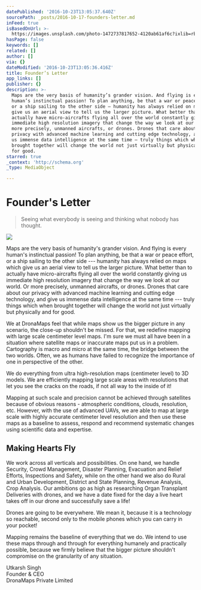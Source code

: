 ```yaml
---
datePublished: '2016-10-23T13:05:37.640Z'
sourcePath: _posts/2016-10-17-founders-letter.md
inFeed: true
isBasedOnUrl: >-
  https://images.unsplash.com/photo-1472737817652-4120ab61af6c?ixlib=rb-0.3.5&q=80&fm=jpg&crop=entropy&cs=tinysrgb&s=fb4fb576abb9a36de9a09a9cbe780156
hasPage: false
keywords: []
related: []
author: []
via: {}
dateModified: '2016-10-23T13:05:36.416Z'
title: Founder’s Letter
app_links: []
publisher: {}
description: >-
  Maps are the very basis of humanity’s grander vision. And flying is every
  human’s instinctual passion! To plan anything, be that a war or peace effort,
  or a ship sailing to the other side — humanity has always relied on maps which
  give us an aerial view to tell us the larger picture. What better than to
  actually have micro-aircrafts flying all over the world constantly giving us
  immediate high resolution imagery that change the way we look at our world. Or
  more precisely, unmanned aircrafts, or drones. Drones that care about our
  privacy with advanced machine learning and cutting edge technology, and give
  us immense data intelligence at the same time — truly things which when
  brought together will change the world not just virtually but physically and
  for good.
starred: true
_context: 'http://schema.org'
_type: MediaObject

---
```

# Founder's Letter

> Seeing what everybody is seeing and thinking what nobody has thought.

![](https://the-grid-user-content.s3-us-west-2.amazonaws.com/7bc0f34f-30ea-4198-b744-0f4f7bfbadf1.jpg)

Maps are the very basis of humanity's grander vision. And flying is every human's instinctual passion! To plan anything, be that a war or peace effort, or a ship sailing to the other side --- humanity has always relied on maps which give us an aerial view to tell us the larger picture. What better than to actually have micro-aircrafts flying all over the world constantly giving us immediate high resolution imagery that change the way we look at our world. Or more precisely, unmanned aircrafts, or drones. Drones that care about our privacy with advanced machine learning and cutting edge technology, and give us immense data intelligence at the same time --- truly things which when brought together will change the world not just virtually but physically and for good.

We at DronaMaps feel that while maps show us the bigger picture in any scenario, the close-up shouldn't be missed. For that, we redefine mapping with large scale centimeter level maps. I'm sure we must all have been in a situation where satellite maps or inaccurate maps put us in a problem. Cartography is macro and micro at the same time, the bridge between the two worlds. Often, we as humans have failed to recognize the importance of one in perspective of the other.

We do everything from ultra high-resolution maps (centimeter level) to 3D models. We are efficiently mapping large scale areas with resolutions that let you see the cracks on the roads, if not all way to the inside of it!

Mapping at such scale and precision cannot be achieved through satellites because of obvious reasons - atmospheric conditions, clouds, resolution, etc. However, with the use of advanced UAVs, we are able to map at large scale with highly accurate centimeter level resolution and then use these maps as a baseline to assess, respond and recommend systematic changes using scientific data and expertise.

## Making Hearts Fly

We work across all verticals and possibilities. On one hand, we handle Security, Crowd Management, Disaster Planning, Evacuation and Relief Efforts, Inspections and Safety, while on the other hand we also do Rural and Urban Development, District and State Planning, Revenue Analysis, Crop Analysis. Our ambitions go as high as researching Organ Transplant Deliveries with drones, and we have a date fixed for the day a live heart takes off in our drone and successfully save a life!

Drones are going to be everywhere. We mean it, because it is a technology so reachable, second only to the mobile phones which you can carry in your pocket!

Mapping remains the baseline of everything that we do. We intend to use these maps through and through for everything humanely and practically possible, because we firmly believe that the bigger picture shouldn't compromise on the granularity of any situation.

Utkarsh Singh  
Founder & CEO  
DronaMaps Private Limited